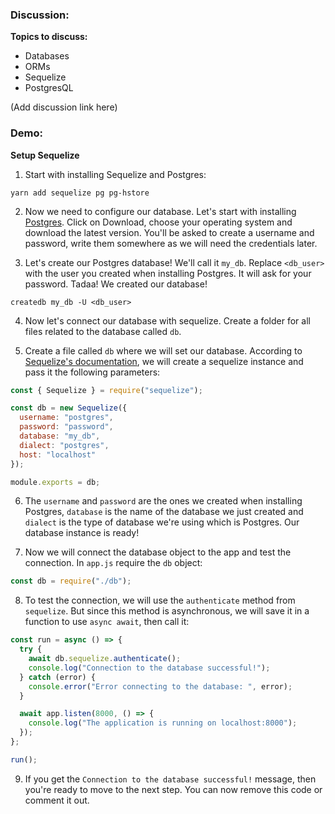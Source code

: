 ### Discussion:

**Topics to discuss:**

- Databases
- ORMs
- Sequelize
- PostgresQL

(Add discussion link here)

### Demo:

**Setup Sequelize**

1. Start with installing Sequelize and Postgres:

```shell
yarn add sequelize pg pg-hstore
```

2. Now we need to configure our database. Let's start with installing [Postgres](https://www.postgresql.org/). Click on Download, choose your operating system and download the latest version. You'll be asked to create a username and password, write them somewhere as we will need the credentials later.

3. Let's create our Postgres database! We'll call it `my_db`. Replace `<db_user>` with the user you created when installing Postgres. It will ask for your password. Tadaa! We created our database!

```shell
createdb my_db -U <db_user>
```

4. Now let's connect our database with sequelize. Create a folder for all files related to the database called `db`.

5. Create a file called `db` where we will set our database. According to [Sequelize's documentation](https://sequelize.org/master/manual/getting-started.html), we will create a sequelize instance and pass it the following parameters:

```javascript
const { Sequelize } = require("sequelize");

const db = new Sequelize({
  username: "postgres",
  password: "password",
  database: "my_db",
  dialect: "postgres",
  host: "localhost"
});

module.exports = db;
```

6. The `username` and `password` are the ones we created when installing Postgres, `database` is the name of the database we just created and `dialect` is the type of database we're using which is Postgres. Our database instance is ready!

7. Now we will connect the database object to the app and test the connection. In `app.js` require the `db` object:

```javascript
const db = require("./db");
```

8. To test the connection, we will use the `authenticate` method from `sequelize`. But since this method is asynchronous, we will save it in a function to use `async await`, then call it:

```javascript
const run = async () => {
  try {
    await db.sequelize.authenticate();
    console.log("Connection to the database successful!");
  } catch (error) {
    console.error("Error connecting to the database: ", error);
  }

  await app.listen(8000, () => {
    console.log("The application is running on localhost:8000");
  });
};

run();
```

9. If you get the `Connection to the database successful!` message, then you're ready to move to the next step. You can now remove this code or comment it out.

